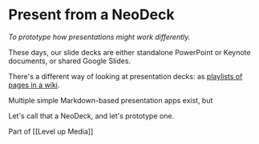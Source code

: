 # Present from a NeoDeck

*To prototype how presentations might work differently.*

These days, our slide decks are either standalone PowerPoint or Keynote documents, or shared Google Slides. 

There's a different way of looking at presentation decks: as [playlists of pages in a wiki](https://www.youtube.com/watch?v=bWkwOefBPZY).

Multiple simple Markdown-based presentation apps exist, but 

Let's call that a NeoDeck, and let's prototype one. 

Part of [[Level up Media]]
